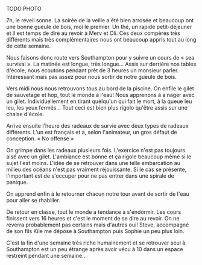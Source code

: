 TODO PHOTO

7h, le réveil sonne. La soirée de la veille a été bien arrosée et beaucoup ont une bonne gueule de bois, moi le premier. Un thé, un rapide petit-déjeuner et il est temps de dire au revoir à Merv et Oli. Ces deux compères très différents mais très complémentaires nous ont beaucoup appris tout au long de cette semaine.

Nous faisons donc route vers Southampton pour y suivre un cours de « sea survival ». La matinée est longue, très longue... Assis sur derrière nos tables d'école, nous écoutons pendant prêt de 3 heures un monsieur parler. Intéressant mais pas assez pour nous sortir de notre gueule de bois.

Vers midi nous nous retrouvons tous au bord de la piscine. On enfile le gilet de sauvetage et hop, tout le monde à l'eau! Nous apprenons à a nager avec un gilet. Individuellement en tirant quelqu'un qui fait le mort, à la queue leu leu, les yeux fermés... Tout ceci est bien plus rigolo qu'être assis sur une chaise d'école.

Arrive ensuite l'heure des radeaux de survie avec deux types de radeaux différents. L'un est français et a, selon l'animateur, un gros défaut de conception. « No offense »

On grimpe dans les radeaux plusieurs fois. L'exercice n'est pas toujours aisé avec un gilet. L'ambiance est bonne et ça rigole beaucoup même si le sujet l'est moins. L'idée de se retrouver dans une telle embarcation au milieu des océans n'est pas vraiment réjouissante. Si le cas se présente, l'important est de s'occuper pour ne pas entrer dans une spirale de panique.

On apprend enfin à le retourner chacun notre tour avant de sortir de l'eau pour aller se rhabiller.

De retour en classe, tout le monde a tendance à s'endormir. Les cours finissent vers 16 heures et c'est le moment de se dire au revoir. On ne reverra probablement pas certains mais d'autres oui! Steve, accompagné de son fils Kile me dépose à Southampton puis Sophie un peu plus loin.

C'est la fin d'une semaine très riche humainement et se retrouver seul à Southampton est un peu étrange après avoir vécu à 10 dans un espace restreint pendant une semaine...

